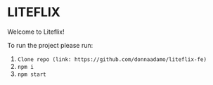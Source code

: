 # LITEFLIX

Welcome to Liteflix!

To run the project please run:

1. `Clone repo (link: https://github.com/donnaadamo/liteflix-fe)`
2. `npm i`
3. `npm start`
